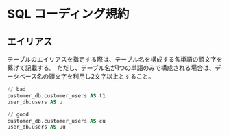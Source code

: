 # SQL コーディング規約

## エイリアス

テーブルのエイリアスを指定する際は、テーブル名を構成する各単語の頭文字を繋げて記載する。
ただし、テーブル名が1つの単語のみで構成される場合は、データベース名の頭文字を利用し2文字以上とすること。

``` sql
// bad
customer_db.customer_users AS t1
user_db.users AS u

// good
customer_db.customer_users AS cu
user_db.users AS uu
```
